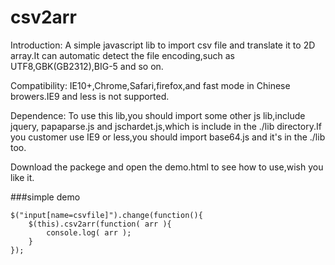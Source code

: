 # csv2arr
Introduction: A simple javascript lib to import csv file and translate it to 2D array.It can automatic detect the file encoding,such as UTF8,GBK(GB2312),BIG-5 and so on.



Compatibility: IE10+,Chrome,Safari,firefox,and fast mode in Chinese browers.IE9 and less is not supported.



Dependence: To use this lib,you should import some other js lib,include jquery, papaparse.js and jschardet.js,which is include in the ./lib directory.If you customer use IE9 or less,you should import base64.js and it's in the ./lib too.



Download the packege and open the demo.html to see how to use,wish you like it.



###simple demo
```
$("input[name=csvfile]").change(function(){
	$(this).csv2arr(function( arr ){
		console.log( arr );
	}
});
```

